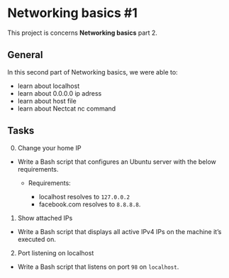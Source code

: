 # Networking basics #1
This project is concerns __Networking basics__ part 2.

## General
In this second part of Networking basics, we were able to:
* learn about localhost
* learn about 0.0.0.0 ip adress
* learn about host file
* learn about Nectcat nc command

## Tasks
0. Change your home IP
* Write a Bash script that configures an Ubuntu server with the below requirements.

	* Requirements:

		* localhost resolves to `127.0.0.2`
		* facebook.com resolves to `8.8.8.8`.

1. Show attached IPs
* Write a Bash script that displays all active IPv4 IPs on the machine it’s executed on.

2. Port listening on localhost
* Write a Bash script that listens on port `98` on `localhost`.
